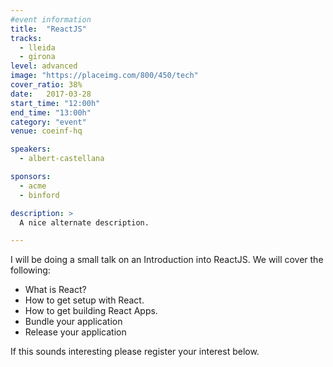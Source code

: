 ```yaml
---
#event information
title:  "ReactJS"
tracks:
  - lleida
  - girona
level: advanced
image: "https://placeimg.com/800/450/tech"
cover_ratio: 38%
date:   2017-03-28
start_time: "12:00h"
end_time: "13:00h"
category: "event"
venue: coeinf-hq

speakers: 
  - albert-castellana

sponsors:
  - acme
  - binford

description: >
  A nice alternate description.

---
```


I will be doing a small talk on an Introduction into ReactJS. We will cover the following:

- What is React?
- How to get setup with React.
- How to get building React Apps.
- Bundle your application
- Release your application

If this sounds interesting please register your interest below.
